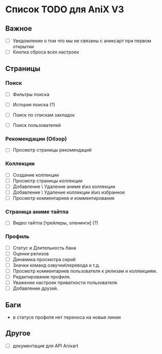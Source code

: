 # Список TODO для AniX V3

## Важное

- [ ] Уведомление о том что мы не связаны с аниксарт при первом открытии
- [ ] Кнопка сброса всех настроек

## Страницы

### Поиск

- [ ] Фильтры поиска
- [ ] История поиска (?)

- [ ] Поиск по спискам закладок
- [ ] Поиск пользователей

### Рекомендации (Обзор)

- [ ] Просмотр страницы рекомендаций

### Коллекции

- [ ] Создание коллекции
- [ ] Просмотр страницы коллекции
- [ ] Добавление \ Удаление аниме в\из коллекции
- [ ] Добавление \ Удаление коллекции в\из избранное
- [ ] Просмотр комментариев и комментирование

### Страница аниме тайтла

- [ ] Видео тайтла [трейлеры, опенинги] (?)

### Профиль

- [ ] Статус и Длительность бана
- [ ] Оценки релизов
- [ ] Динамика просмотра серий
- [ ] Значки команд озвучки\перевода и т.д.
- [ ] Просмотр комментариев пользователя к релизам и коллекциям.
- [ ] Редактирование профиля.
- [ ] Уважение настроек приватности пользователя.
- [ ] Добавление друзей.

## Баги

- в статусе профиля нет переноса на новые линии

## Другое

- [ ] документация для API Anixart
